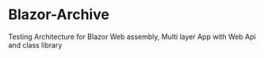 # Blazor-Archive

Testing Architecture for Blazor Web assembly, Multi layer App with Web Api and class library 
